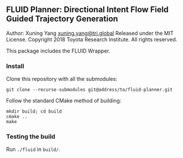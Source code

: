 ## FLUID Planner: Directional Intent Flow Field Guided Trajectory Generation
Author: Xuning Yang <xuning.yang@tri.global>
Released under the MIT License.
Copyright 2018 Toyota Research Institute.  All rights reserved.

This package includes the FLUID Wrapper.

### Install
Clone this repository with all the submodules:

    git clone --recurse-submodules git@address/to/fluid-planner.git

Follow the standard CMake method of building:

    mkdir build; cd build
    cmake ..
    make

### Testing the build

Run `./fluid` in `build/`.
